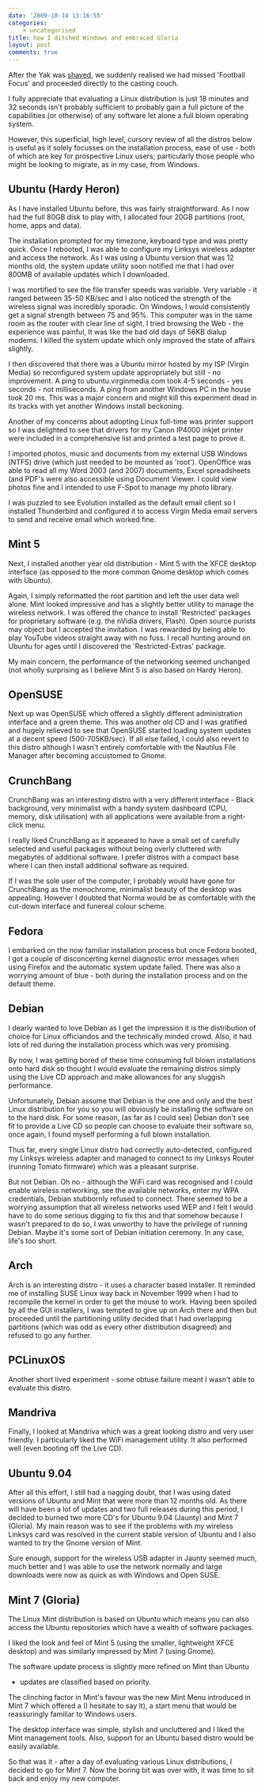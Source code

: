 ```yaml
---
date: '2009-10-14 13:16:55'
categories:
    - uncategorised
title: how I ditched Windows and embraced Gloria
layout: post
comments: true
---
```

After the Yak was
[shaved](http://www.nbrightside.com/blog/2009/10/14/yak-shaving), we
suddenly realised we had missed 'Football Focus' and proceeded directly
to the casting couch.

I fully appreciate that evaluating a Linux distribution is just 18
minutes and 32 seconds isn't probably sufficient to probably gain a full
picture of the capabilities (or otherwise) of any software let alone a
full blown operating system.

However, this superficial, high level, cursory review of all the distros
below is useful as it solely focusses on the installation process, ease
of use - both of which are key for prospective Linux users; particularly
those people who might be looking to migrate, as in my case, from
Windows.

## Ubuntu (Hardy Heron)

As I have installed Ubuntu before, this was fairly straightforward. As I
now had the full 80GB disk to play with, I allocated four 20GB
partitions (root, home, apps and data).

The installation prompted for my timezone, keyboard type and was pretty
quick. Once I rebooted, I was able to configure my Linksys wireless
adapter and access the network. As I was using a Ubuntu version that was
12 months old, the system update utility soon notified me that I had
over 800MB of available updates which I downloaded.

I was mortified to see the file transfer speeds was variable. Very
variable - it ranged between 35-50 KB/sec and I also noticed the
strength of the wireless signal was incredibly sporadic. On Windows, I
would consistently get a signal strength between 75 and 95%. This
computer was in the same room as the router with clear line of sight. I
tried browsing the Web - the experience was painful, It was like the bad
old days of 56KB dialup modems. I killed the system update which only
improved the state of affairs slightly.

I then discovered that there was a Ubuntu mirror hosted by my ISP
(Virgin Media) so reconfigured system update appropriately but still -
no improvement. A ping to ubuntu.virginmedia.com took 4-5 seconds - yes
seconds - not milliseconds. A ping from another Windows PC in the house
took 20 ms. This was a major concern and might kill this experiment dead
in its tracks with yet another Windows install beckoning.

Another of my concerns about adopting Linux full-time was printer
support so I was delighted to see that drivers for my Canon IP4000
inkjet printer were included in a comprehensive list and printed a test
page to prove it.

I imported photos, music and documents from my external USB Windows
(NTFS) drive (which just needed to be mounted as 'root'). OpenOffice was
able to read all my Word 2003 (and 2007) documents, Excel spreadsheets
(and PDF's were also accessible using Document Viewer. I could view
photos fine and I intended to use F-Spot to manage my photo library.

I was puzzled to see Evolution installed as the default email client so
I installed Thunderbird and configured it to access Virgin Media email
servers to send and receive email which worked fine.

## Mint 5

Next, I installed another year old distribution - Mint 5 with the XFCE
desktop interface (as opposed to the more common Gnome desktop which
comes with Ubuntu).

Again, I simply reformatted the root partition and left the user data
well alone. Mint looked impressive and has a slightly better utility to
manage the wireless network. I was offered the chance to install
'Restricted' packages for proprietary software (e.g. the nVidia drivers,
Flash). Open source purists may object but I accepted the invitation. I
was rewarded by being able to play YouTube videos straight away with no
fuss. I recall hunting around on Ubuntu for ages until I discovered the
'Restricted-Extras' package.

My main concern, the performance of the networking seemed unchanged (not
wholly surprising as I believe Mint 5 is also based on Hardy Heron).

## OpenSUSE

Next up was OpenSUSE which offered a slightly different administration
interface and a green theme. This was another old CD and I was gratified
and hugely relieved to see that OpenSUSE started loading system updates
at a decent speed (500-705KB/sec). If all else failed, I could also
revert to this distro although I wasn't entirely comfortable with the
Nautilus File Manager after becoming accustomed to Gnome.

## CrunchBang

CrunchBang was an interesting distro with a very different interface -
Black background, very minimalist with a handy system dashboard (CPU,
memory, disk utilisation) with all applications were available from a
right-click menu.

I really liked CrunchBang as it appeared to have a small set of
carefully selected and useful packages without being overly cluttered
with megabytes of additional software. I prefer distros with a compact
base where I can then install additional software as required.

If I was the sole user of the computer, I probably would have gone for
CrunchBang as the monochrome, minimalist beauty of the desktop was
appealing. However I doubted that Norma would be as comfortable with the
cut-down interface and funereal colour scheme.

## Fedora

I embarked on the now familiar installation process but once Fedora
booted, I got a couple of disconcerting kernel diagnostic error messages
when using Firefox and the automatic system update failed. There was
also a worrying amount of blue - both during the installation process
and on the default theme.

## Debian

I dearly wanted to love Debian as I get the impression it is the
distribution of choice for Linux officiandos and the technically minded
crowd. Also, it had lots of red during the installation process which
was very promising.

By now, I was getting bored of these time consuming full blown
installations onto hard disk so thought I would evaluate the remaining
distros simply using the Live CD approach and make allowances for any
sluggish performance.

Unfortunately, Debian assume that Debian is the one and only and the
best Linux distribution for you so you will obviously be installing the
software on to the hard disk. For some reason, (as far as I could see)
Debian don't see fit to provide a Live CD so people can choose to
evaluate their software so, once again, I found myself performing a full
blown installation.

Thus far, every single Linux distro had correctly auto-detected,
configured my Linksys wireless adapter and managed to connect to my
Linksys Router (running Tomato firmware) which was a pleasant surprise.

But not Debian. Oh no - although the WiFi card was recognised and I
could enable wireless networking, see the available networks, enter my
WPA credentials, Debian stubbornly refused to connect. There seemed to
be a worrying assumption that all wireless networks used WEP and I felt
I would have to do some serious digging to fix this and that somehow
because I wasn't prepared to do so, I was unworthy to have the privilege
of running Debian. Maybe it's some sort of Debian initiation ceremony.
In any case, life's too short.

## Arch

Arch is an interesting distro - it uses a character based installer. It
reminded me of installing SUSE Linux way back in November 1999 when I
had to recompile the kernel in order to get the mouse to work. Having
been spoiled by all the GUI installers, I was tempted to give up on Arch
there and then but proceeded until the partitioning utility decided that
I had overlapping partitions (which was odd as every other distribution
disagreed) and refused to go any further.

## PCLinuxOS

Another short lived experiment - some obtuse failure meant I wasn't able
to evaluate this distro.

## Mandriva

Finally, I looked at Mandriva which was a great looking distro and very
user friendly. I particularly liked the WiFi management utility. It also
performed well (even booting off the Live CD).

## Ubuntu 9.04

After all this effort, I still had a nagging doubt, that I was using
dated versions of Ubuntu and Mint that were more than 12 months old. As
there will have been a lot of updates and two full releases during this
period, I decided to burned two more CD's for Ubuntu 9.04 (Jaunty) and
Mint 7 (Gloria). My main reason was to see if the problems with my
wireless Linksys card was resolved in the current stable version of
Ubuntu and I also wanted to try the Gnome version of Mint.

Sure enough, support for the wireless USB adapter in Jaunty seemed much,
much better and I was able to use the network normally and large
downloads were now as quick as with Windows and Open SUSE.

## Mint 7 (Gloria)

The Linux Mint distribution is based on Ubuntu which means you can also
access the Ubuntu repositories which have a wealth of software packages.

I liked the look and feel of Mint 5 (using the smaller, lightweight XFCE
desktop) and was similarly impressed by Mint 7 (using Gnome).

The software update process is slightly more refined on Mint than Ubuntu
- updates are classified based on priority.

The clinching factor in Mint's favour was the new Mint Menu introduced
in Mint 7 which offered a (I hesitate to say it), a start menu that
would be reassuringly familiar to Windows users.

The desktop interface was simple, stylish and uncluttered and I liked
the Mint management tools. Also, support for an Ubuntu based distro
would be easily available.

So that was it - after a day of evaluating various Linux distributions,
I decided to go for Mint 7. Now the boring bit was over with, it was
time to sit back and enjoy my new computer.
